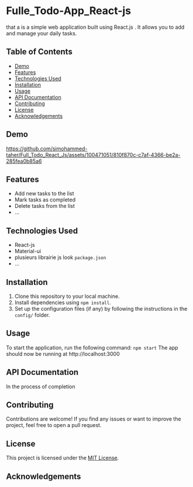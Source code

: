 # Fulle_Todo-App_React-js

that a is a simple web application built using React.js . It allows you to add and manage your daily tasks.

## Table of Contents

- [Demo](#demo)
- [Features](#features)
- [Technologies Used](#technologies-used)
- [Installation](#installation)
- [Usage](#usage)
- [API Documentation](#api-documentation) <!-- Optional: Include if applicable -->
- [Contributing](#contributing)
- [License](#license)
- [Acknowledgements](#acknowledgements) <!-- Optional: Include if you want to credit or thank specific people/institutions -->

## Demo

https://github.com/simohammed-taher/Full_Todo_React_Js/assets/100471051/810f870c-c7af-4366-be2a-285fea0b85a6

## Features

- Add new tasks to the list
- Mark tasks as completed
- Delete tasks from the list
- ...

## Technologies Used

- React-js
- Material-ui
- plusieurs librairie js look `package.json`
- ...

## Installation

1. Clone this repository to your local machine.
2. Install dependencies using `npm install`.
3. Set up the configuration files (if any) by following the instructions in the `config/` folder.

## Usage

To start the application, run the following command:
`npm start`
The app should now be running at http://localhost:3000

## API Documentation <!-- Optional: Include if your project has an API -->

In the process of completion

## Contributing

Contributions are welcome! If you find any issues or want to improve the project, feel free to open a pull request.

## License

This project is licensed under the [MIT License](LICENSE).

## Acknowledgements
